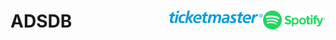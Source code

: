 # ADSDB <a href="https://github.com/evamartin1240/ADSDB"><img src="others/spotify.png" align="right" height="30" /></a> <a href="https://github.com/evamartin1240/ADSDB"><img src="others/ticketmaster.png" align="right" height="20" /></a>

